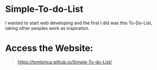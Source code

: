 # Simple-To-do-List
I wanted to start web developing and the first I did was this To-Do-List, taking other peoples work as inspiration.

# Access the Website:
> https://tomlonca.github.io/Simple-To-do-List/
